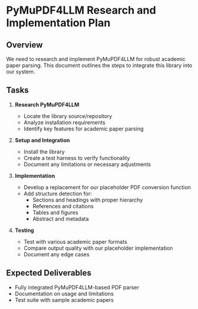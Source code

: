 # PyMuPDF4LLM Research and Implementation Plan

## Overview
We need to research and implement PyMuPDF4LLM for robust academic paper parsing. This document outlines the steps to integrate this library into our system.

## Tasks

1. **Research PyMuPDF4LLM**
   - Locate the library source/repository
   - Analyze installation requirements
   - Identify key features for academic paper parsing

2. **Setup and Integration**
   - Install the library
   - Create a test harness to verify functionality
   - Document any limitations or necessary adjustments

3. **Implementation**
   - Develop a replacement for our placeholder PDF conversion function
   - Add structure detection for:
     - Sections and headings with proper hierarchy
     - References and citations
     - Tables and figures
     - Abstract and metadata

4. **Testing**
   - Test with various academic paper formats
   - Compare output quality with our placeholder implementation
   - Document any edge cases

## Expected Deliverables
- Fully integrated PyMuPDF4LLM-based PDF parser
- Documentation on usage and limitations
- Test suite with sample academic papers
